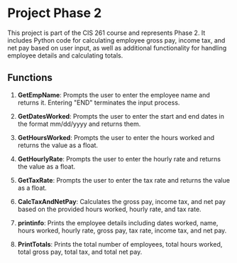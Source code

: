 # Project Phase 2

This project is part of the CIS 261 course and represents Phase 2. It includes Python code for calculating employee gross pay, income tax, and net pay based on user input, as well as additional functionality for handling employee details and calculating totals.

## Functions

1. **GetEmpName**: Prompts the user to enter the employee name and returns it. Entering "END" terminates the input process.

2. **GetDatesWorked**: Prompts the user to enter the start and end dates in the format mm/dd/yyyy and returns them.

3. **GetHoursWorked**: Prompts the user to enter the hours worked and returns the value as a float.

4. **GetHourlyRate**: Prompts the user to enter the hourly rate and returns the value as a float.

5. **GetTaxRate**: Prompts the user to enter the tax rate and returns the value as a float.

6. **CalcTaxAndNetPay**: Calculates the gross pay, income tax, and net pay based on the provided hours worked, hourly rate, and tax rate.

7. **printinfo**: Prints the employee details including dates worked, name, hours worked, hourly rate, gross pay, tax rate, income tax, and net pay.

8. **PrintTotals**: Prints the total number of employees, total hours worked, total gross pay, total tax, and total net pay.

